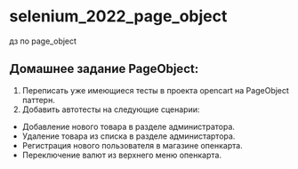 # selenium_2022_page_object
дз по page_object

## Домашнее задание PageObject:

1. Переписать уже имеющиеся тесты в проекта opencart на PageObject паттерн.
2. Добавить автотесты на следующие сценарии:
* Добавление нового товара в разделе администратора.
* Удаление товара из списка в разделе администартора.
* Регистрация нового пользователя в магазине опенкарта.
* Переключение валют из верхнего меню опенкарта.
